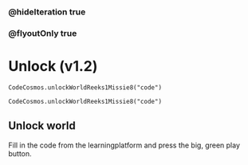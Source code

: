 ### @hideIteration true
### @flyoutOnly true
# Unlock (v1.2)
```blocks
CodeCosmos.unlockWorldReeks1Missie8("code")
```

```template
CodeCosmos.unlockWorldReeks1Missie8("code")
```

## Unlock world
Fill in the code from the learningplatform and press the big, green play button.